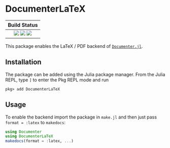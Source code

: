 # DocumenterLaTeX

| **Build Status**                                                                                |
|:-----------------------------------------------------------------------------------------------:|
| [![][travis-img]][travis-url] [![][appveyor-img]][appveyor-url] [![][codecov-img]][codecov-url] |

This package enables the LaTeX / PDF backend of [`Documenter.jl`][documenter].

## Installation

The package can be added using the Julia package manager.
From the Julia REPL, type `]` to enter the Pkg REPL mode and run

```
pkg> add DocumenterLaTeX
```

## Usage

To enable the backend import the package in `make.jl` and then just pass `format = :latex`
to `makedocs`:

```julia
using Documenter
using DocumenterLaTeX
makedocs(format = :latex, ...)
```

[documenter]: https://github.com/JuliaDocs/Documenter.jl
[documenter-docs]: https://juliadocs.github.io/Documenter.jl/stable/

[docs-stable-img]: https://img.shields.io/badge/docs-stable-blue.svg
[docs-stable-url]: https://juliadocs.github.io/DocumenterLaTeX.jl/stable

[travis-img]: https://travis-ci.org/JuliaDocs/DocumenterLaTeX.jl.svg?branch=master
[travis-url]: https://travis-ci.org/JuliaDocs/DocumenterLaTeX.jl

[appveyor-img]: https://ci.appveyor.com/api/projects/status/x5d69ftlp7q44kam?svg=true
[appveyor-url]: https://ci.appveyor.com/project/JuliaDocs/documenterlatex-jl

[codecov-img]: https://codecov.io/gh/JuliaDocs/DocumenterLaTeX.jl/branch/master/graph/badge.svg
[codecov-url]: https://codecov.io/gh/JuliaDocs/DocumenterLaTeX.jl
